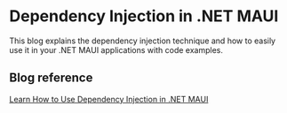 # Dependency Injection in .NET MAUI

This blog explains the dependency injection technique and how to easily use it in your .NET MAUI applications with code examples.

## Blog reference

[Learn How to Use Dependency Injection in .NET MAUI](https://www.syncfusion.com/blogs/post/learn-how-to-use-dependency-injection-in-net-maui.aspx)
